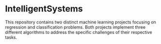 # IntelligentSystems
This repository contains two distinct machine learning projects focusing on regression and classification problems. Both projects implement three different algorithms to address the specific challenges of their respective tasks.
